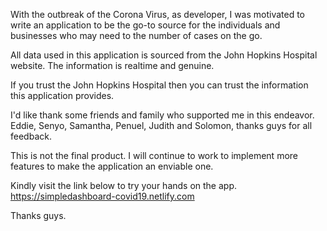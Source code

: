 With the outbreak of the Corona Virus, as developer, I was motivated to write an
application to be the go-to source for the individuals and businesses who may need
to the number of cases on the go.

All data used in this application is sourced from the John Hopkins Hospital website.
The information is realtime and genuine.

If you trust the John Hopkins Hospital then you can trust the information this application
provides.

I'd like thank some friends and family who supported me in this endeavor.
Eddie, Senyo, Samantha, Penuel, Judith and Solomon, thanks guys for all feedback.

This is not the final product. I will continue to work to implement more features
to make the application an enviable one.

Kindly visit the link below to try your hands on the app.
https://simpledashboard-covid19.netlify.com

Thanks guys.
